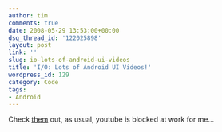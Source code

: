 ```yaml
---
author: tim
comments: true
date: 2008-05-29 13:53:00+00:00
dsq_thread_id: '122025898'
layout: post
link: ''
slug: io-lots-of-android-ui-videos
title: 'I/O: Lots of Android UI Videos!'
wordpress_id: 129
category: Code
tags:
- Android
---
```


Check [them](https://androidcommunity.com/first-live-images-of-fullscreen-android-demo-20080528/) out, as usual, youtube is blocked at work for me...
